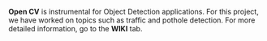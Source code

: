 **Open CV** is instrumental for Object Detection applications. For this project, we have worked on topics such as traffic and pothole detection. For more detailed information, go to the **WIKI** tab. 
